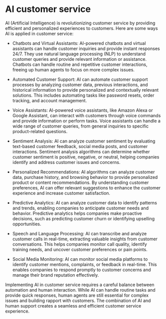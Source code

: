 # AI customer service

AI (Artificial Intelligence) is revolutionizing customer service by providing efficient and personalized experiences to customers. Here are some ways AI is applied in customer service:

* Chatbots and Virtual Assistants: AI-powered chatbots and virtual assistants can handle customer inquiries and provide instant responses 24/7. They use natural language processing (NLP) to understand customer queries and provide relevant information or assistance. Chatbots can handle routine and repetitive customer interactions, freeing up human agents to focus on more complex issues.

* Automated Customer Support: AI can automate customer support processes by analyzing customer data, previous interactions, and historical information to provide personalized and contextually relevant solutions. This includes automating tasks like password resets, order tracking, and account management.

* Voice Assistants: AI-powered voice assistants, like Amazon Alexa or Google Assistant, can interact with customers through voice commands and provide information or perform tasks. Voice assistants can handle a wide range of customer queries, from general inquiries to specific product-related questions.

* Sentiment Analysis: AI can analyze customer sentiment by evaluating text-based customer feedback, social media posts, and customer interactions. Sentiment analysis algorithms can determine whether customer sentiment is positive, negative, or neutral, helping companies identify and address customer issues and concerns.

* Personalized Recommendations: AI algorithms can analyze customer data, purchase history, and browsing behavior to provide personalized product or content recommendations. By understanding customer preferences, AI can offer relevant suggestions to enhance the customer experience and increase customer satisfaction.

* Predictive Analytics: AI can analyze customer data to identify patterns and trends, enabling companies to anticipate customer needs and behavior. Predictive analytics helps companies make proactive decisions, such as predicting customer churn or identifying upselling opportunities.

* Speech and Language Processing: AI can transcribe and analyze customer calls in real-time, extracting valuable insights from customer conversations. This helps companies monitor call quality, identify training needs, and uncover customer preferences or pain points.

* Social Media Monitoring: AI can monitor social media platforms to identify customer mentions, complaints, or feedback in real-time. This enables companies to respond promptly to customer concerns and manage their brand reputation effectively.

Implementing AI in customer service requires a careful balance between automation and human interaction. While AI can handle routine tasks and provide quick responses, human agents are still essential for complex issues and building rapport with customers. The combination of AI and human support creates a seamless and efficient customer service experience.